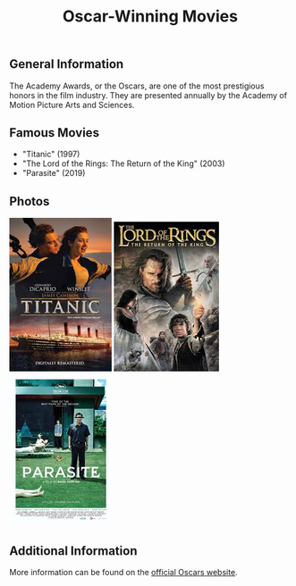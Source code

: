 <body>
    <header>
        <h1>Oscar-Winning Movies</h1>
    </header>
    <main>
        <section>
            <h2>General Information</h2>
            <p>The Academy Awards, or the Oscars, are one of the most prestigious honors in the film industry. They are presented annually by the Academy of Motion Picture Arts and Sciences.</p>
        </section>
        <section>
            <h2>Famous Movies</h2>
            <ul>
                <li>"Titanic" (1997)</li>
                <li>"The Lord of the Rings: The Return of the King" (2003)</li>
                <li>"Parasite" (2019)</li>
            </ul>
        </section>
        <section>
            <h2>Photos</h2>
            <img src="titanic.jpg" alt="Scene from the movie Titanic">
            <img src="lotr-return.jpg" alt="Scene from the movie The Lord of the Rings: The Return of the King">
            <img src="parasite.jpg" alt="Scene from the movie Parasite">
        </section>
        <section>
            <h2>Additional Information</h2>
            <p>More information can be found on the <a href="https://www.oscars.org" target="_blank">official Oscars website</a>.</p>
        </section>
    </main>
</body>

